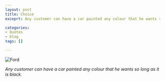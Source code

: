 ```yaml
---
layout: post
title: Choice
exceprt: Any customer can have a car painted any colour that he wants so long as it is black.

categories:
- Quotes
- blog
tags: []

---
```


<p><img src="{{ site.baseurl }}/images/model-t.jpg" alt="Ford" /></p>
<p><i>Any customer can have a car painted any colour that he wants so long as it is black.</i></p>
